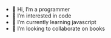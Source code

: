 - 👋 Hi, I’m a programmer
- 👀 I’m interested in code
- 🌱 I’m currently learning javascript
- 💞️ I’m looking to collaborate on books

<!---
balajigupta15/balajigupta15 is a ✨ special ✨ repository because its `README.md` (this file) appears on your GitHub profile.
You can click the Preview link to take a look at your changes.
--->
